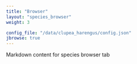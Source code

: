 ```yaml
---
title: "Browser"
layout: "species_browser"
weight: 3

config_file: "/data/clupea_harengus/config.json"
jbrowse: true
---
```


Markdown content for species browser tab
